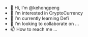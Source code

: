 - 👋 Hi, I’m @kehongpeng
- 👀 I’m interested in CryptoCurrency
- 🌱 I’m currently learning Defi
- 💞️ I’m looking to collaborate on ...
- 📫 How to reach me ...

<!---
kehongpeng/kehongpeng is a ✨ special ✨ repository because its `README.md` (this file) appears on your GitHub profile.
You can click the Preview link to take a look at your changes.
--->
